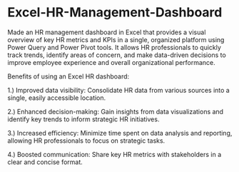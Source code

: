 # Excel-HR-Management-Dashboard
Made an HR management dashboard in Excel that provides a visual overview of key HR metrics and KPIs in a single, organized platform using Power Query and Power Pivot tools.
It allows HR professionals to quickly track trends, identify areas of concern, and make data-driven decisions to improve employee experience and overall organizational performance.

Benefits of using an Excel HR dashboard:

1.) Improved data visibility: Consolidate HR data from various sources into a single, easily accessible location.

2.) Enhanced decision-making: Gain insights from data visualizations and identify key trends to inform strategic HR initiatives.

3.) Increased efficiency: Minimize time spent on data analysis and reporting, allowing HR professionals to focus on strategic tasks.

4.) Boosted communication: Share key HR metrics with stakeholders in a clear and concise format.
